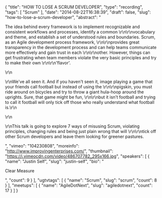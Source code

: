 {
  "title": "HOW TO LOSE A SCRUM DEVELOPER",
  "type": "recording",
  "tags": [
    "Scrum"
  ],
  "date": "2014-08-22T16:38:39",
  "draft": false,
  "slug": "how-to-lose-a-scrum-developer",
  "abstract": "<p>The idea behind every framework is to implement recognizable and consistent workflows and processes, identify a common \r\n\r\nvocabulary and theme, and establish a set of understood rules and boundaries. Scrum, as an Agile development process framework, \r\n\r\nprovides great transparency in the development process and can help teams communicate more effectively and gain trust in each \r\n\r\nother. However, things can get frustrating when team members violate the very basic principles and try to make their own \r\n\r\n'flavor'.</p>\r\n<p>\r\nWe've all seen it. And if you haven't seen it, image playing a game that your friends call football but instead of using the \r\n\r\npigskin, you must ride around on bicycles and try to throw a giant hula-hoop around the uprights. Sure, that game might be fun, \r\n\r\nbut it isn’t football and trying to call it football will only tick off those who really understand what football is.\r\n</p>\r\n<p>\r\nThis talk is going to explore 7 ways of misusing Scrum, violating principles, changing rules and being just plain wrong that will \r\n\r\ntick off other Scrum developers and leave them looking for greener pastures.</p>",
  "vimeo": "104230808",
  "moreinfo": "http://www.improvingenterprises.com/",
  "thumbnail": "https://i.vimeocdn.com/video/486707782_295x166.jpg",
  "speakers": [
    {
      "name": "Justin Self",
      "slug": "justin-self",
      "bio": "<p>Clear Measure</p>",
      "count": 9
    }
  ],
  "ugtvtags": [
    {
      "name": "Scrum",
      "slug": "scrum",
      "count": 8
    }
  ],
  "meetups": [
    {
      "name": "AgileDotNext",
      "slug": "agiledotnext",
      "count": 17
    }
  ]
}